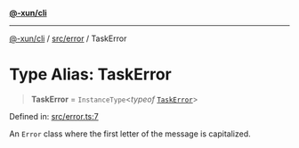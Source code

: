 [**@-xun/cli**](../../../README.md)

***

[@-xun/cli](../../../README.md) / [src/error](../README.md) / TaskError

# Type Alias: TaskError

> **TaskError** = `InstanceType`\<*typeof* [`TaskError`](../variables/TaskError.md)\>

Defined in: [src/error.ts:7](https://github.com/Xunnamius/cli-utils/blob/00e0e41bdc381cca00e28f0fc2615d6c59c8e10f/src/error.ts#L7)

An `Error` class where the first letter of the message is capitalized.
